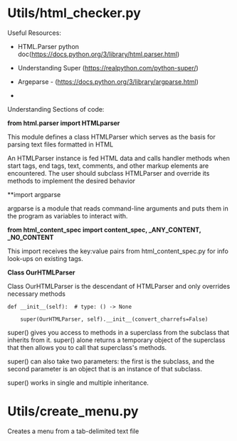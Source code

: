 # Utils/html_checker.py
Useful Resources: 

- HTML.Parser python doc(https://docs.python.org/3/library/html.parser.html)

- Understanding Super (https://realpython.com/python-super/)

- Argeparse - (https://docs.python.org/3/library/argparse.html)

-

Understanding Sections of code:


**from html.parser import HTMLparser**

This module defines a class HTMLParser which serves as the basis for parsing text files formatted in HTML

An HTMLParser instance is fed HTML data and calls handler methods when start tags, end tags, text, comments, and other markup elements are encountered. The user should subclass HTMLParser and override its methods to implement the desired behavior


**import argparse

 argparse is a module that reads command-line arguments and puts them in the program as variables to interact with.


**from html_content_spec import content_spec, _ANY_CONTENT, _NO_CONTENT**

 This import receives the key:value pairs from html_content_spec.py for info look-ups on existing tags.


**Class OurHTMLParser**    

Class OurHTMLParser is the descendant of HTMLParser and only overrides necessary methods

    def __init__(self):  # type: () -> None

        super(OurHTMLParser, self).__init__(convert_charrefs=False)


super() gives you access to methods in a superclass from the subclass that inherits from it. super() alone returns a temporary object of the superclass that then allows you to call that superclass's methods.

super() can also take two parameters: the first is the subclass, and the second parameter is an object that is an instance of that subclass.

super() works in single and multiple inheritance.

# Utils/create_menu.py

Creates a menu from a tab-delimited text file







